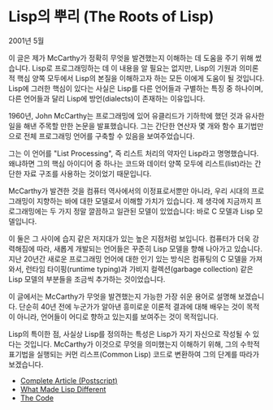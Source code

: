 # Lisp의 뿌리 (The Roots of Lisp)

2001년 5월

이 글은 제가 McCarthy가 정확히 무엇을 발견했는지 이해하는 데 도움을 주기 위해 썼습니다. Lisp로 프로그래밍하는 데 이 내용을 알 필요는 없지만, Lisp의 기원과 의미론적 핵심 양쪽 모두에서 Lisp의 본질을 이해하고자 하는 모든 이에게 도움이 될 것입니다. Lisp에 그러한 핵심이 있다는 사실은 Lisp를 다른 언어들과 구별하는 특징 중 하나이며, 다른 언어들과 달리 Lisp에 방언(dialects)이 존재하는 이유입니다.

1960년, John McCarthy는 프로그래밍에 있어 유클리드가 기하학에 했던 것과 유사한 일을 해낸 주목할 만한 논문을 발표했습니다. 그는 간단한 연산자 몇 개와 함수 표기법만으로 전체 프로그래밍 언어를 구축할 수 있음을 보여주었습니다.

그는 이 언어를 "List Processing", 즉 리스트 처리의 약자인 Lisp라고 명명했습니다. 왜냐하면 그의 핵심 아이디어 중 하나는 코드와 데이터 양쪽 모두에 리스트(list)라는 간단한 자료 구조를 사용하는 것이었기 때문입니다.

McCarthy가 발견한 것을 컴퓨터 역사에서의 이정표로서뿐만 아니라, 우리 시대의 프로그래밍이 지향하는 바에 대한 모델로서 이해할 가치가 있습니다. 제 생각에 지금까지 프로그래밍에는 두 가지 정말 깔끔하고 일관된 모델이 있었습니다: 바로 C 모델과 Lisp 모델입니다.

이 둘은 그 사이에 습지 같은 저지대가 있는 높은 지점처럼 보입니다. 컴퓨터가 더욱 강력해짐에 따라, 새롭게 개발되는 언어들은 꾸준히 Lisp 모델을 향해 나아가고 있습니다. 지난 20년간 새로운 프로그래밍 언어에 대한 인기 있는 방식은 컴퓨팅의 C 모델을 가져와서, 런타임 타이핑(runtime typing)과 가비지 컬렉션(garbage collection) 같은 Lisp 모델의 부분들을 조금씩 추가하는 것이었습니다.

이 글에서는 McCarthy가 무엇을 발견했는지 가능한 가장 쉬운 용어로 설명해 보겠습니다. 단순히 40년 전에 누군가가 알아낸 흥미로운 이론적 결과에 대해 배우는 것이 목적이 아니라, 언어들이 어디로 향하고 있는지를 보여주는 것이 목적입니다.

Lisp의 특이한 점, 사실상 Lisp를 정의하는 특성은 Lisp가 자기 자신으로 작성될 수 있다는 것입니다. McCarthy가 이것으로 무엇을 의미했는지 이해하기 위해, 그의 수학적 표기법을 실행되는 커먼 리스프(Common Lisp) 코드로 변환하여 그의 단계를 따라가 보겠습니다.

- [Complete Article (Postscript)](https://sep.turbifycdn.com/ty/cdn/paulgraham/jmc.ps?t=1688221954&)
- [What Made Lisp Different](essay_template.html?essay=diff)
- [The Code](https://sep.turbifycdn.com/ty/cdn/paulgraham/jmc.lisp?t=1688221954&)